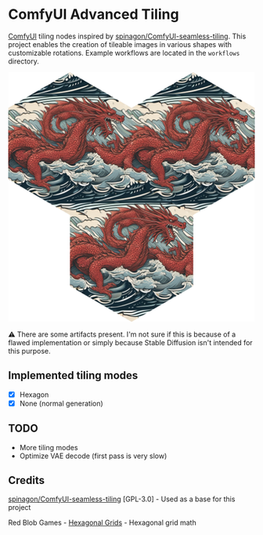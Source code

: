 # ComfyUI Advanced Tiling

[ComfyUI](https://github.com/comfyanonymous/ComfyUI) tiling nodes inspired by [spinagon/ComfyUI-seamless-tiling](https://github.com/spinagon/ComfyUI-seamless-tiling). This project enables the creation of tileable images in various shapes with customizable rotations. Example workflows are located in the `workflows` directory.

![Hexagon tiling example](_media/hexagon.png)

⚠️ There are some artifacts present. I'm not sure if this is because of a flawed implementation or simply because Stable Diffusion isn't intended for this purpose.

## Implemented tiling modes

- [x] Hexagon
- [x] None (normal generation)

## TODO

- More tiling modes
- Optimize VAE decode (first pass is very slow)

## Credits

[spinagon/ComfyUI-seamless-tiling](https://github.com/spinagon/ComfyUI-seamless-tiling) [GPL-3.0] - Used as a base for this project

Red Blob Games - [Hexagonal Grids](https://www.redblobgames.com/grids/hexagons/) - Hexagonal grid math
